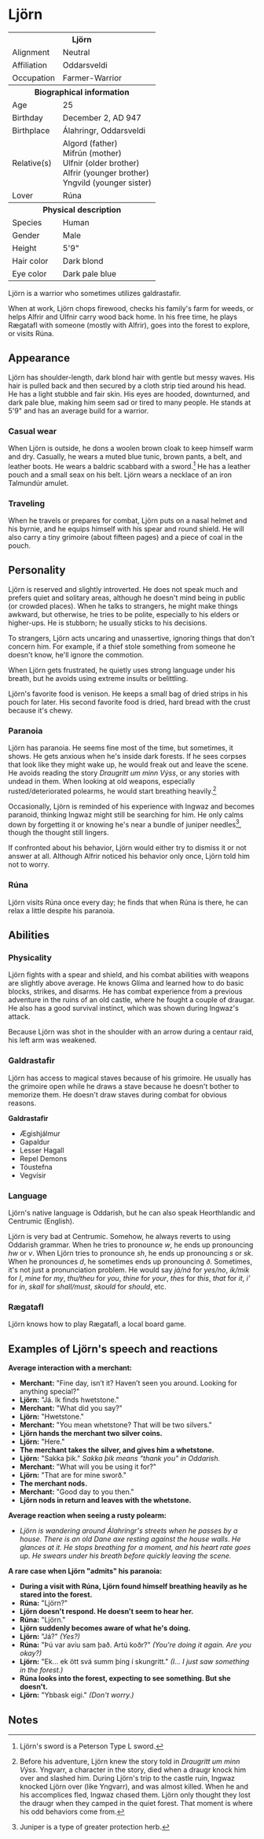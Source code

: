 # Ljörn

<table><tbody>
	<tr> <th colspan=2>Ljörn</th> </tr>
	<tr> <td>Alignment</td> <td>Neutral</td> </tr>
	<tr> <td>Affiliation</td> <td>Oddarsveldi</td> </tr>
	<tr> <td>Occupation</td> <td>Farmer-Warrior</td> </tr>
	<tr> <th colspan=2>Biographical information</th> </tr>
	<tr> <td>Age</td> <td>25</td> </tr>
	<tr> <td>Birthday</td> <td>December 2, AD 947</td> </tr>
	<tr> <td>Birthplace</td> <td>Álahringr, Oddarsveldi</td> </tr>
	<tr> <td>Relative(s)</td> <td>Algord (father)<br>Mifrún (mother)<br>Ulfnir (older brother)<br>Alfrir (younger brother)<br>Yngvild (younger sister)</td> </tr>
	<tr> <td>Lover</td> <td>Rúna</td> </tr>
	<tr> <th colspan=2>Physical description</th> </tr>
	<tr> <td>Species</td> <td>Human</td> </tr>
	<tr> <td>Gender</td> <td>Male</td> </tr>
	<tr> <td>Height</td> <td>5'9"</td> </tr>
	<tr> <td>Hair color</td> <td>Dark blond</td> </tr>
	<tr> <td>Eye color</td> <td>Dark pale blue</td> </tr>
</tbody></table>

Ljörn is a warrior who sometimes utilizes galdrastafir.

When at work, Ljörn chops firewood, checks his family's farm for weeds, or helps Alfrir and Ulfnir carry wood back home. In his free time, he plays Rægatafl with someone (mostly with Alfrir), goes into the forest to explore, or visits Rúna.

## Appearance
Ljörn has shoulder-length, dark blond hair with gentle but messy waves. His hair is pulled back and then secured by a cloth strip tied around his head. He has a light stubble and fair skin. His eyes are hooded, downturned, and dark pale blue, making him seem sad or tired to many people. He stands at 5'9" and has an average build for a warrior.

### Casual wear
When Ljörn is outside, he dons a woolen brown cloak to keep himself warm and dry. Casually, he wears a muted blue tunic, brown pants, a belt, and leather boots. He wears a baldric scabbard with a sword.[^1] He has a leather pouch and a small seax on his belt. Ljörn wears a necklace of an iron Talmundúr amulet.

### Traveling
When he travels or prepares for combat, Ljörn puts on a nasal helmet and his byrnie, and he equips himself with his spear and round shield. He will also carry a tiny grimoire (about fifteen pages) and a piece of coal in the pouch.

## Personality
Ljörn is reserved and slightly introverted. He does not speak much and prefers quiet and solitary areas, although he doesn't mind being in public (or crowded places). When he talks to strangers, he might make things awkward, but otherwise, he tries to be polite, especially to his elders or higher-ups. He is stubborn; he usually sticks to his decisions.

To strangers, Ljörn acts uncaring and unassertive, ignoring things that don't concern him. For example, if a thief stole something from someone he doesn't know, he'll ignore the commotion.

When Ljörn gets frustrated, he quietly uses strong language under his breath, but he avoids using extreme insults or belittling.

Ljörn's favorite food is venison. He keeps a small bag of dried strips in his pouch for later. His second favorite food is dried, hard bread with the crust because it's chewy.

### Paranoia
Ljörn has paranoia. He seems fine most of the time, but sometimes, it shows. He gets anxious when he's inside dark forests. If he sees corpses that look like they might wake up, he would freak out and leave the scene. He avoids reading the story *Draugritt um minn Výss*, or any stories with undead in them. When looking at old weapons, especially rusted/deteriorated polearms, he would start breathing heavily.[^2]

Occasionally, Ljörn is reminded of his experience with Ingwaz and becomes paranoid, thinking Ingwaz might still be searching for him. He only calms down by forgetting it or knowing he's near a bundle of juniper needles[^3], though the thought still lingers.

If confronted about his behavior, Ljörn would either try to dismiss it or not answer at all. Although Alfrir noticed his behavior only once, Ljörn told him not to worry.

### Rúna
Ljörn visits Rúna once every day; he finds that when Rúna is there, he can relax a little despite his paranoia.

## Abilities
### Physicality
Ljörn fights with a spear and shield, and his combat abilities with weapons are slightly above average. He knows Glíma and learned how to do basic blocks, strikes, and disarms. He has combat experience from a previous adventure in the ruins of an old castle, where he fought a couple of draugar. He also has a good survival instinct, which was shown during Ingwaz's attack.

Because Ljörn was shot in the shoulder with an arrow during a centaur raid, his left arm was weakened.

### Galdrastafir
Ljörn has access to magical staves because of his grimoire. He usually has the grimoire open while he draws a stave because he doesn't bother to memorize them. He doesn't draw staves during combat for obvious reasons.

**Galdrastafir**

 - Ægishjálmur
 - Gapaldur
 - Lesser Hagall
 - Repel Demons
 - Tóustefna
 - Vegvísir

### Language
Ljörn's native language is Oddarish, but he can also speak Heorthlandic and Centrumic (English).

Ljörn is very bad at Centrumic. Somehow, he always reverts to using Oddarish grammar. When he tries to pronounce *w*, he ends up pronouncing *hw* or *v*. When Ljörn tries to pronounce *sh*, he ends up pronouncing *s* or *sk*. When he pronounces *d*, he sometimes ends up pronouncing *ð*. Sometimes, it's not just a pronunciation problem. He would say *já/ná* for *yes/no*, *ik/mik* for *I*, *mine* for *my*, *thu/theu* for *you*, *thine* for *your*, *thes* for *this*, *that* for *it*, *i'* for *in*, *skall* for *shall/must*, *skould* for *should*, etc.

### Rægatafl
Ljörn knows how to play Rægatafl, a local board game.

## Examples of Ljörn's speech and reactions
**Average interaction with a merchant:**

 - **Merchant:** "Fine day, isn’t it? Haven’t seen you around. Looking for anything special?"
 - **Ljörn:** "Já. Ik finds hwetstone."
 - **Merchant:** "What did you say?"
 - **Ljörn:** "Hwetstone."
 - **Merchant:** "You mean whetstone? That will be two silvers."
 - **Ljörn hands the merchant two silver coins.**
 - **Ljörn:** "Here."
 - **The merchant takes the silver, and gives him a whetstone.**
 - **Ljörn:** "Sakka þik." *Sakka þik means "thank you" in Oddarish.*
 - **Merchant:** "What will you be using it for?"
 - **Ljörn:** "That are for mine sworð."
 - **The merchant nods.**
 - **Merchant:** "Good day to you then."
 - **Ljörn nods in return and leaves with the whetstone.**

**Average reaction when seeing a rusty polearm:**

 - *Ljörn is wandering around Álahringr's streets when he passes by a house. There is an old Dane axe resting against the house walls. He glances at it. He stops breathing for a moment, and his heart rate goes up. He swears under his breath before quickly leaving the scene.*

**A rare case when Ljörn "admits" his paranoia:**

 - **During a visit with Rúna, Ljörn found himself breathing heavily as he stared into the forest.**
 - **Rúna:** "Ljörn?"
 - **Ljörn doesn't respond. He doesn't seem to hear her.**
 - **Rúna:** "Ljörn."
 - **Ljörn suddenly becomes aware of what he's doing.**
 - **Ljörn:** "Já?" *(Yes?)*
 - **Rúna:** "Þú var avíu sam það. Artú koðr?" *(You're doing it again. Are you okay?)*
 - **Ljörn:** "Ek... ek ött svá summ þíng í skungritt." *(I... I just saw something in the forest.)*
 - **Rúna looks into the forest, expecting to see something. But she doesn't.**
 - **Ljörn:** "Ybbask eigi." *(Don't worry.)*

## Notes
[^1]: Ljörn's sword is a Peterson Type L sword.
[^2]: Before his adventure, Ljörn knew the story told in *Draugritt um minn Výss*. Yngvarr, a character in the story, died when a draugr knock him over and slashed him. During Ljörn's trip to the castle ruin, Ingwaz knocked Ljörn over (like Yngvarr), and was almost killed. When he and his accomplices fled, Ingwaz chased them. Ljörn only thought they lost the draugr when they camped in the quiet forest. That moment is where his odd behaviors come from.
[^3]: Juniper is a type of greater protection herb.
